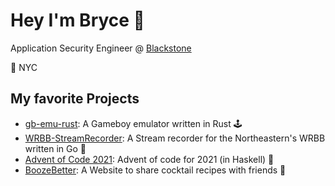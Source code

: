 # Hey I'm Bryce 💺

Application Security Engineer @ [Blackstone](https://www.blackstone.com/)

📍 NYC


## My favorite Projects
  - [gb-emu-rust](https://github.com/bthuilot/gb-emu-rust): A Gameboy emulator written in Rust 🕹
  - [WRBB-StreamRecorder](https://github.com/wrbb/StreamRecorder): A Stream recorder for the Northeastern's WRBB written in Go 📡
  - [Advent of Code 2021](https://github.com/bthuilot/adventofcode2021): Advent of code for 2021 (in Haskell) 🎄
  - [BoozeBetter](https://github.com/bthuilot/BoozeBetter): A Website to share cocktail recipes with friends 🍻
